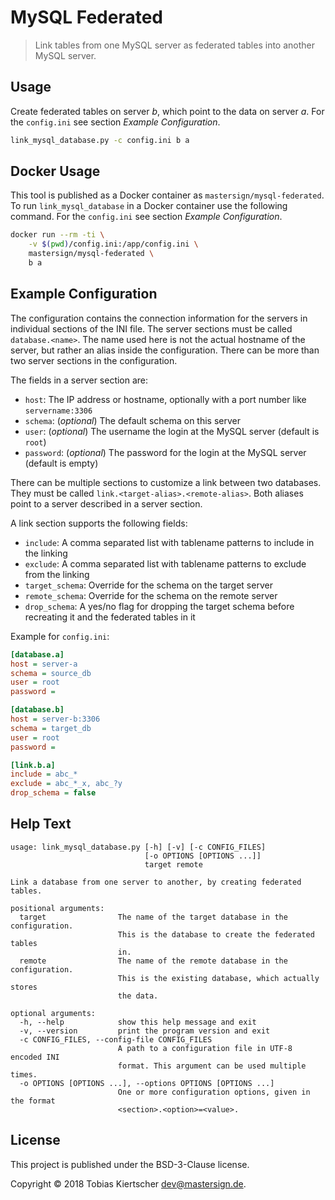 # MySQL Federated

> Link tables from one MySQL server as federated tables into another MySQL server.

## Usage
Create federated tables on server _b_, which point to the data on server _a_.
For the `config.ini` see section _Example Configuration_.

~~~sh
link_mysql_database.py -c config.ini b a
~~~

## Docker Usage
This tool is published as a Docker container as `mastersign/mysql-federated`.
To run `link_mysql_database` in a Docker container use the following command.
For the `config.ini` see section _Example Configuration_.

~~~sh
docker run --rm -ti \
    -v $(pwd)/config.ini:/app/config.ini \
    mastersign/mysql-federated \
    b a
~~~

## Example Configuration

The configuration contains the connection information for the servers
in individual sections of the INI file.
The server sections must be called `database.<name>`.
The name used here is not the actual hostname of the server,
but rather an alias inside the configuration.
There can be more than two server sections in the configuration.

The fields in a server section are:

* `host`: The IP address or hostname, optionally with a port number like `servername:3306`
* `schema`: (_optional_) The default schema on this server
* `user`: (_optional_) The username the login at the MySQL server (default is `root`)
* `password`: (_optional_) The password for the login at the MySQL server (default is empty)

There can be multiple sections to customize a link between two databases.
They must be called `link.<target-alias>.<remote-alias>`.
Both aliases point to a server described in a server section.

A link section supports the following fields:

* `include`: A comma separated list with tablename patterns to include in the linking
* `exclude`: A comma separated list with tablename patterns to exclude from the linking
* `target_schema`: Override for the schema on the target server
* `remote_schema`: Override for the schema on the remote server
* `drop_schema`: A yes/no flag for dropping the target schema before recreating it
  and the federated tables in it

Example for `config.ini`:

~~~ini
[database.a]
host = server-a
schema = source_db
user = root
password =

[database.b]
host = server-b:3306
schema = target_db
user = root
password =

[link.b.a]
include = abc_*
exclude = abc_*_x, abc_?y
drop_schema = false
~~~

## Help Text

~~~
usage: link_mysql_database.py [-h] [-v] [-c CONFIG_FILES]
                              [-o OPTIONS [OPTIONS ...]]
                              target remote

Link a database from one server to another, by creating federated tables.

positional arguments:
  target                The name of the target database in the configuration.
                        This is the database to create the federated tables
                        in.
  remote                The name of the remote database in the configuration.
                        This is the existing database, which actually stores
                        the data.

optional arguments:
  -h, --help            show this help message and exit
  -v, --version         print the program version and exit
  -c CONFIG_FILES, --config-file CONFIG_FILES
                        A path to a configuration file in UTF-8 encoded INI
                        format. This argument can be used multiple times.
  -o OPTIONS [OPTIONS ...], --options OPTIONS [OPTIONS ...]
                        One or more configuration options, given in the format
                        <section>.<option>=<value>.
~~~

## License

This project is published under the BSD-3-Clause license.

Copyright &copy; 2018 Tobias Kiertscher <dev@mastersign.de>.
